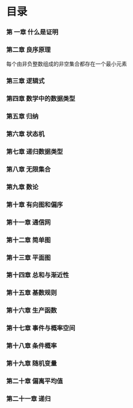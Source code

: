 # 目录



### 第 一章 什么是证明 

### 第二章 良序原理 

每个由非负整数组成的非空集合都存在一个最小元素 

### 第三章 逻辑式 

### 第四章 数学中的数据类型 

### 第五章 归纳 

### 第六章 状态机

###  第七章 递归数据类型 

### 第八章 无限集合

###  第九章 数论

###  第十章 有向图和偏序 

### 第十一章 通信网

###  第十二章 简单图 

### 第十三章 平面图 

### 第十四章 总和与渐近性 

### 第十五章 基数规则 

### 第十六章 生产函数 

### 第十七章 事件与概率空间 

### 第十八章 条件概率 

### 第十九章 随机变量 

### 第二十章 偏离平均值 

### 第二十一章 递归

